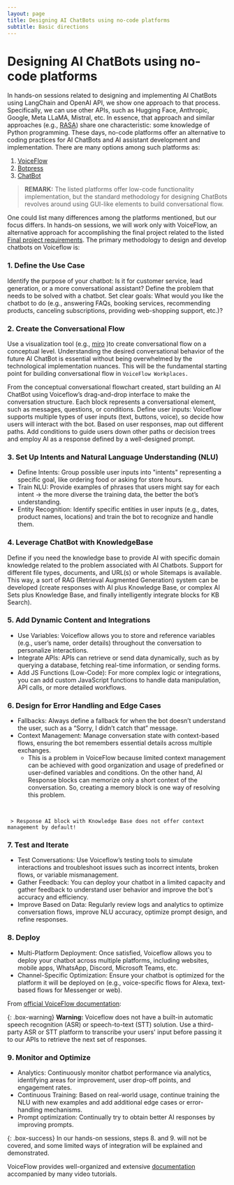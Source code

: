 ```yaml
---
layout: page
title: Designing AI ChatBots using no-code platforms
subtitle: Basic directions
---
```

  
# Designing AI ChatBots using no-code platforms

In hands-on sessions related to designing and implementing AI ChatBots using LangChain and OpenAI API, we show one approach to that process. Specifically, we can use other APIs, such as Hugging Face, Anthropic, Google, Meta LLaMA, Mistral, etc.  In essence, that approach and similar approaches (e.g., [RASA](https://rasa.com/)) share one characteristic: some knowledge of Python programming. These days, no-code platforms offer an alternative to coding practices for AI ChatBots and AI assistant development and implementation. There are many options among such platforms as:

1. [VoiceFlow](https://www.voiceflow.com/)
2. [Botpress](https://botpress.com/)
3. [ChatBot](https://www.chatbot.com/)

> **REMARK:** The listed platforms offer low-code functionality implementation, but the standard methodology for designing ChatBots revolves around using GUI-like elements to build conversational flow. 

One could list many differences among the platforms mentioned, but our focus differs. In hands-on sessions, we will work only with VoiceFlow, an alternative approach for accomplishing the final project related to the listed [Final project requirements](./final_project.md). The primary methodology to design and develop chatbots on Voiceflow is:

### 1. Define the Use Case
Identify the purpose of your chatbot: Is it for customer service, lead generation, or a more conversational assistant? Define the problem that needs to be solved with a chatbot.
Set clear goals: What would you like the chatbot to do (e.g., answering FAQs, booking services, recommending products, canceling subscriptions, providing web-shopping support, etc.)?

### 2. Create the Conversational Flow

Use a visualization tool (e.g., [miro](miro.com) )to create conversational flow on a conceptual level. Understanding the desired conversational behavior of the future AI ChatBot is essential without being overwhelmed by the technological implementation nuances. This will be the fundamental starting point for building conversational flow in `VoiceFlow Workplaces.`   

From the conceptual conversational flowchart created, start building an AI ChatBot using Voiceflow’s drag-and-drop interface to make the conversation structure. Each block represents a conversational element, such as messages, questions, or conditions.
Define user inputs: Voiceflow supports multiple types of user inputs (text, buttons, voice), so decide how users will interact with the bot.
Based on user responses, map out different paths. Add conditions to guide users down other paths or decision trees and employ AI as a response defined by a well-designed prompt. 

### 3. Set Up Intents and Natural Language Understanding (NLU)

   - Define Intents: Group possible user inputs into "intents" representing a specific goal, like ordering food or asking for store hours.
   - Train NLU: Provide examples of phrases that users might say for each intent &rarr; the more diverse the training data, the better the bot’s understanding.
   - Entity Recognition: Identify specific entities in user inputs (e.g., dates, product names, locations) and train the bot to recognize and handle them.

### 4. Leverage ChatBot with KnowledgeBase

Define if you need the knowledge base to provide AI with specific domain knowledge related to the problem associated with AI Chatbots. Support for different file types, documents, and URL(s) or whole Sitemaps is available. This way, a sort of RAG (Retrieval Augmented Generation) system can be developed (create responses with AI plus Knowledge Base, or complex AI Sets plus Knowledge Base, and finally intelligently integrate blocks for KB Search). 

### 5. Add Dynamic Content and Integrations

  - Use Variables: Voiceflow allows you to store and reference variables (e.g., user’s name, order details) throughout the conversation to personalize interactions.
  - Integrate APIs: APIs can retrieve or send data dynamically, such as by querying a database, fetching real-time information, or sending forms.
  - Add JS Functions (Low-Code): For more complex logic or integrations, you can add custom JavaScript functions to handle data manipulation, API calls, or more detailed workflows.

### 6. Design for Error Handling and Edge Cases
   - Fallbacks: Always define a fallback for when the bot doesn’t understand the user, such as a “Sorry, I didn’t catch that” message.
   - Context Management: Manage conversation state with context-based flows, ensuring the bot remembers essential details across multiple exchanges.
        - This is a problem in VoiceFlow because limited context management can be achieved with good organization and usage of predefined or user-defined variables and conditions. On the other hand, AI Response blocks can memorize only a short context of the conversation. So, creating a memory block is one way of resolving this problem.


&nbsp;

     > Response AI block with Knowledge Base does not offer context management by default!

### 7. Test and Iterate

   - Test Conversations: Use Voiceflow’s testing tools to simulate interactions and troubleshoot issues such as incorrect intents, broken flows, or variable mismanagement.
   - Gather Feedback: You can deploy your chatbot in a limited capacity and gather feedback to understand user behavior and improve the bot's accuracy and efficiency.
   - Improve Based on Data: Regularly review logs and analytics to optimize conversation flows, improve NLU accuracy, optimize prompt design, and refine responses.

### 8. Deploy

   - Multi-Platform Deployment: Once satisfied, Voiceflow allows you to deploy your chatbot across multiple platforms, including websites, mobile apps, WhatsApp, Discord, Microsoft Teams, etc.
   - Channel-Specific Optimization: Ensure your chatbot is optimized for the platform it will be deployed on (e.g., voice-specific flows for Alexa, text-based flows for Messenger or web).

From [official VoiceFlow documentation](https://docs.voiceflow.com/docs/voice-deployment-overview):

{: .box-warning}
**Warning:** Voiceflow does not have a built-in automatic speech recognition (ASR) or speech-to-text (STT) solution. 
Use a third-party ASR or STT platform to transcribe your users' input before passing it to our APIs to retrieve the next set of responses.
     
### 9. Monitor and Optimize

   - Analytics: Continuously monitor chatbot performance via analytics, identifying areas for improvement, user drop-off points, and engagement rates.
   - Continuous Training: Based on real-world usage, continue training the NLU with new examples and add additional edge cases or error-handling mechanisms.
   - Prompt optimization: Continually try to obtain better AI responses by improving prompts. 


{: .box-success}
In our hands-on sessions, steps 8. and 9. will not be covered, and some limited ways of integration will be explained and demonstrated. 

VoiceFlow provides well-organized and extensive [documentation](https://docs.voiceflow.com/docs/welcome) accompanied by many video tutorials. 
